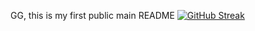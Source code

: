 GG, this is my first public main README
[![GitHub Streak](https://github-readme-streak-stats-stef-00012.vercel.app?user=fk2731&theme=transparent&hide_border=true&border_radius=9&mode=weekly&card_width=521&background=45%2C3F37EB00%2C345CEBA8)](https://git.io/streak-stats)

